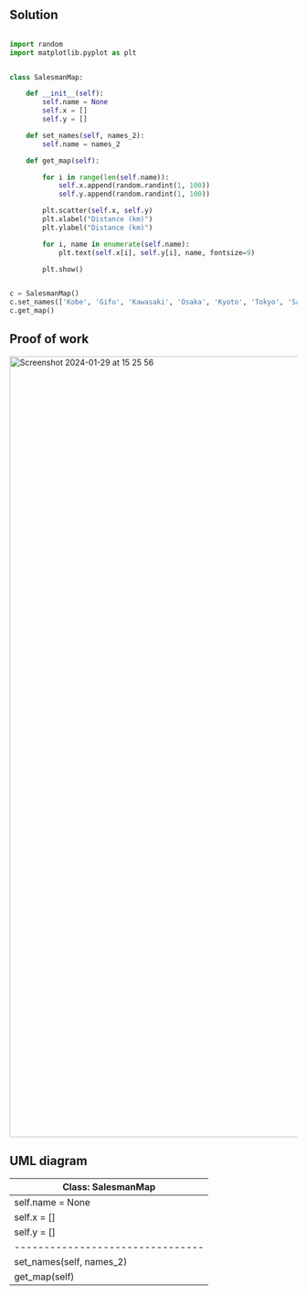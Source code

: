 ## Solution ##


```.py

import random
import matplotlib.pyplot as plt


class SalesmanMap:

    def __init__(self):
        self.name = None
        self.x = []
        self.y = []

    def set_names(self, names_2):
        self.name = names_2

    def get_map(self):

        for i in range(len(self.name)):
            self.x.append(random.randint(1, 100))
            self.y.append(random.randint(1, 100))

        plt.scatter(self.x, self.y)
        plt.xlabel("Distance (km)")
        plt.ylabel("Distance (km)")

        for i, name in enumerate(self.name):
            plt.text(self.x[i], self.y[i], name, fontsize=9)

        plt.show()


c = SalesmanMap()
c.set_names(['Kobe', 'Gifu', 'Kawasaki', 'Osaka', 'Kyoto', 'Tokyo', 'Sapporo', 'Chiba', 'Karuizawa', 'Nagano'])
c.get_map()


```


## Proof of work ##

<img width="1366" alt="Screenshot 2024-01-29 at 15 25 56" src="https://github.com/yuxuantaoisak/unit_3/assets/144768397/0ddb0ded-72b8-42c0-a97e-f4a448ecc56c">



## UML diagram ##

| Class: SalesmanMap             |
|--------------------------------|
| self.name = None               |
|self.x = []                     |
|self.y = []                     |
|--------------------------------|
|set_names(self, names_2)        |   
|get_map(self)                   |
